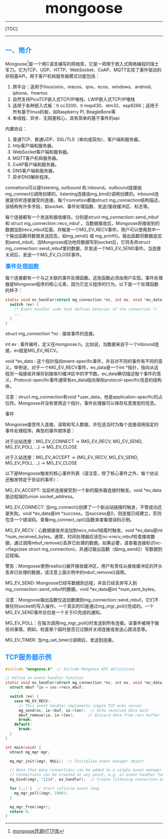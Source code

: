 
<font size="7"><center>**mongoose**</center></font>

___


[TOC]

___

## <font color="1E90FF">一、简介</font>

Mongoose[^NFS]是一个用C语言编写的网络库，它是一把用于嵌入式网络编程的瑞士军刀。它为TCP、UDP、HTTP、WebSocket、CoAP、MQTT实现了事件驱动的非阻塞API，用于客户机和服务器模式功能包括：

1. 跨平台：适用于linux/unix、macos、qnx、ecos、windows、android、iphone、freertos
1. 自然支持PicoTCP嵌入式TCP/IP堆栈，LWIP嵌入式TCP/IP堆栈
1. 适用于各种嵌入式板：ti cc3200、ti msp430、stm32、esp8266；适用于所有基于linux的板，如Raspberry PI, BeagleBone等
1. 单线程、异步、无阻塞核心，具有简单的基于事件的api

内置协议：

1. 普通TCP、普通UDP、SSL/TLS（单向或双向）、客户端和服务器。
1. http客户端和服务器。
1. WebSocket客户端和服务器。
1. MQTT客户机和服务器。
1. CoAP客户端和服务器。
1. DNS客户端和服务器。
1. 异步DNS解析程序。

connetions可以是listening, outbound 和 inbound。outbound连接由mg_connect()调用创建的。listening连接由mg_bind()调用创建的。inbound连接是侦听连接接受的连接。每个connetion都由struct mg_connection结构描述，该结构有许多字段，如socket、事件处理函数、发送/接收缓冲区、标志等。

每个连接都有一个发送和接收缓存。分别是struct mg_connection::send_mbuf 和 struct mg_connection::recv_mbuf 。当数据接收后，Mongoose将接收到的数据加到recv_mbuf后面，并触发一个MG_EV_RECV事件。用户可以使用其中一个输出函数将数据发送回去，如mg_send() 或 mg_printf()。输出函数将数据追加到send_mbuf。当Mongoose成功地将数据写到socket后，它将丢弃struct mg_connection::send_mbuf里的数据，并发送一个MG_EV_SEND事件。当连接关闭后，发送一个MG_EV_CLOSE事件。

**<font size="4" color="1E90FF">事件处理函数</font>**

每个连接都有一个与之关联的事件处理函数。这些函数必须由用户实现。事件处理器是Mongoose程序的核心元素，因为它定义程序的行为。以下是一个处理函数的样子：

```C
static void ev_handler(struct mg_connection *nc, int ev, void *ev_data) {
  switch (ev) {
    /* Event handler code that defines behavior of the connection */
    ...
  }
}
```

struct mg_connection *nc : 接收事件的连接。

int ev : 事件编号，定义在mongoose.h。比如说，当数据来自于一个inbound连接，ev就是MG_EV_RECV。

void *ev_data : 这个指针指向event-specific事件，并且对不同的事件有不同的意义。举例说，对于一个MG_EV_RECV事件，ev_data是一个int *指针，指向从远程另一端接收并保存到接收IO缓冲区中的字节数。ev_data确切描述每个事件的意义。Protocol-specific事件通常有ev_data指向保存protocol-specific信息的结构体。

注意：struct mg_connection有void *user_data，他是application-specific的占位符。Mongoose并没有使用这个指针。事件处理器可以保存任意类型的信息。

事件

Mongoose接受传入连接、读取和写入数据，并在适当时为每个连接调用指定的事件处理程序。典型的事件顺序是：

对于出站连接：MG_EV_CONNECT -> (MG_EV_RECV, MG_EV_SEND, MG_EV_POLL ...) -> MG_EV_CLOSE

对于入站连接：MG_EV_ACCEPT -> (MG_EV_RECV, MG_EV_SEND, MG_EV_POLL ...) -> MG_EV_CLOSE

以下是Mongoose触发的核心事件列表（请注意，除了核心事件之外，每个协议还触发特定于协议的事件）：

MG_EV_ACCEPT: 当监听连接接受到一个新的服务器连接时触发。void *ev_data是远程端的union socket_address。

MG_EV_CONNECT: 当mg_connect()创建了一个新出站链接时触发，不管成功还是失败。void *ev_data是int *success。当success是0，则连接已经建立，否则包含一个错误码。查看mg_connect_opt()函数来查看错误码示例。

MG_EV_RECV：心数据接收并追加到recv_mbuf结尾时触发。void *ev_data是int *num_received_bytes。通常，时间处理器应该在nc->recv_mbuf检查接收数据，通过调用mbuf_remove()丢弃已处理的数据。如果必要，请查看连接标识nc->flags(see struct mg_connection)，并通过输出函数（如mg_send()）写数据到远程端。

警告：Mongoose使用realloc()展开接收缓冲区，用户有责任从接收缓冲区的开头丢弃已处理的数据，请注意上面示例中的mbuf_remove()调用。

MG_EV_SEND: Mongoose已经写数据到远程，并且已经丢弃写入到mg_connection::send_mbuf的数据。void *ev_data是int *num_sent_bytes。

注意：Mongoose输出函数仅追加数据到mg_connection::send_mbuf。它们不做任何socket的写入操作。一个真实的IO是通过mg_mgr_poll()完成的。一个MG_EV_SEND事件仅仅是一个关于IO完成的通知。

MG_EV_POLL：在每次调用mg_mgr_poll()时发送到所有连接。该事件被用于做任何事情，例如，检查某个超时是否已过期并关闭连接或发送心跳消息等。

MG_EV_TIMER: 当mg_set_timer()调用后，发送到连接。

## <font color="1E90FF">TCP服务器示例</font>

```C
#include "mongoose.h"  // Include Mongoose API definitions

// Define an event handler function
static void ev_handler(struct mg_connection *nc, int ev, void *ev_data) {
  struct mbuf *io = &nc->recv_mbuf;

  switch (ev) {
    case MG_EV_RECV:
      // This event handler implements simple TCP echo server
      mg_send(nc, io->buf, io->len);  // Echo received data back
      mbuf_remove(io, io->len);      // Discard data from recv buffer
      break;
    default:
      break;
  }
}

int main(void) {
  struct mg_mgr mgr;

  mg_mgr_init(&mgr, NULL);  // Initialize event manager object

  // Note that many connections can be added to a single event manager
  // Connections can be created at any point, e.g. in event handler function
  mg_bind(&mgr, "1234", ev_handler);  // Create listening connection and add it to the event manager

  for (;;) {  // Start infinite event loop
    mg_mgr_poll(&mgr, 1000);
  }

  mg_mgr_free(&mgr);
  return 0;
}
```


















[^NFS]:[mongoose开源HTTP库](https://www.cnblogs.com/gardenofhu/p/6961343.html)